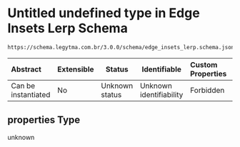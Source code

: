 # Untitled undefined type in Edge Insets Lerp Schema

```txt
https://schema.legytma.com.br/3.0.0/schema/edge_insets_lerp.schema.json#/properties
```




| Abstract            | Extensible | Status         | Identifiable            | Custom Properties | Additional Properties | Access Restrictions | Defined In                                                                                      |
| :------------------ | ---------- | -------------- | ----------------------- | :---------------- | --------------------- | ------------------- | ----------------------------------------------------------------------------------------------- |
| Can be instantiated | No         | Unknown status | Unknown identifiability | Forbidden         | Allowed               | none                | [edge_insets_lerp.schema.json\*](../schema/edge_insets_lerp.schema.json) |

## properties Type

unknown
